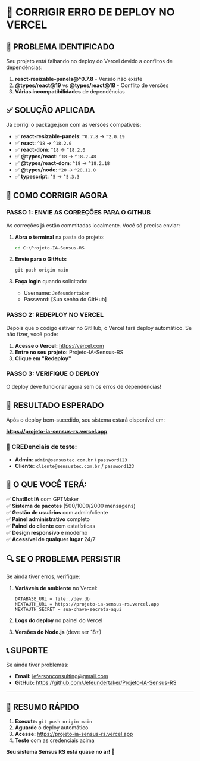 # 🔧 CORRIGIR ERRO DE DEPLOY NO VERCEL

## 🚨 PROBLEMA IDENTIFICADO

Seu projeto está falhando no deploy do Vercel devido a conflitos de dependências:

1. **react-resizable-panels@^0.7.8** - Versão não existe
2. **@types/react@19** vs **@types/react@18** - Conflito de versões
3. **Várias incompatibilidades** de dependências

## ✅ SOLUÇÃO APLICADA

Já corrigi o package.json com as versões compatíveis:

- ✅ **react-resizable-panels**: `^0.7.8` → `^2.0.19`
- ✅ **react**: `^18` → `^18.2.0`
- ✅ **react-dom**: `^18` → `^18.2.0`
- ✅ **@types/react**: `^18` → `^18.2.48`
- ✅ **@types/react-dom**: `^18` → `^18.2.18`
- ✅ **@types/node**: `^20` → `^20.11.0`
- ✅ **typescript**: `^5` → `^5.3.3`

## 🚀 COMO CORRIGIR AGORA

### PASSO 1: ENVIE AS CORREÇÕES PARA O GITHUB

As correções já estão commitadas localmente. Você só precisa enviar:

1. **Abra o terminal** na pasta do projeto:
   ```cmd
   cd C:\Projeto-IA-Sensus-RS
   ```

2. **Envie para o GitHub:**
   ```cmd
   git push origin main
   ```

3. **Faça login** quando solicitado:
   - Username: `Jefeundertaker`
   - Password: [Sua senha do GitHub]

### PASSO 2: REDEPLOY NO VERCEL

Depois que o código estiver no GitHub, o Vercel fará deploy automático. Se não fizer, você pode:

1. **Acesse o Vercel:** https://vercel.com
2. **Entre no seu projeto:** Projeto-IA-Sensus-RS
3. **Clique em "Redeploy"**

### PASSO 3: VERIFIQUE O DEPLOY

O deploy deve funcionar agora sem os erros de dependências!

## 📱 RESULTADO ESPERADO

Após o deploy bem-sucedido, seu sistema estará disponível em:

**https://projeto-ia-sensus-rs.vercel.app**

### 🔐 CREDenciais de teste:
- **Admin**: `admin@sensustec.com.br` / `password123`
- **Cliente**: `cliente@sensustec.com.br` / `password123`

## 🎯 O QUE VOCÊ TERÁ:

✅ **ChatBot IA** com GPTMaker  
✅ **Sistema de pacotes** (500/1000/2000 mensagens)  
✅ **Gestão de usuários** com admin/cliente  
✅ **Painel administrativo** completo  
✅ **Painel do cliente** com estatísticas  
✅ **Design responsivo** e moderno  
✅ **Acessível de qualquer lugar** 24/7  

## 🔍 SE O PROBLEMA PERSISTIR

Se ainda tiver erros, verifique:

1. **Variáveis de ambiente** no Vercel:
   ```
   DATABASE_URL = file:./dev.db
   NEXTAUTH_URL = https://projeto-ia-sensus-rs.vercel.app
   NEXTAUTH_SECRET = sua-chave-secreta-aqui
   ```

2. **Logs do deploy** no painel do Vercel

3. **Versões do Node.js** (deve ser 18+)

## 📞 SUPORTE

Se ainda tiver problemas:
- **Email:** jefersonconsulting@gmail.com
- **GitHub:** https://github.com/Jefeundertaker/Projeto-IA-Sensus-RS

---

## 🎉 RESUMO RÁPIDO

1. **Execute:** `git push origin main`
2. **Aguarde** o deploy automático
3. **Acesse:** https://projeto-ia-sensus-rs.vercel.app
4. **Teste** com as credenciais acima

**Seu sistema Sensus RS está quase no ar! 🚀**